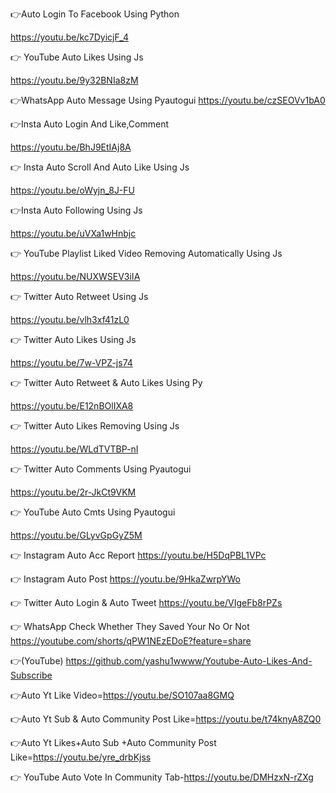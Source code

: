 👉Auto Login To Facebook Using Python

https://youtu.be/kc7DyicjF_4

👉 YouTube Auto Likes Using Js

https://youtu.be/9y32BNIa8zM

👉WhatsApp Auto Message Using Pyautogui https://youtu.be/czSEOVv1bA0

👉Insta Auto Login And Like,Comment

https://youtu.be/BhJ9EtIAj8A

👉 Insta Auto Scroll And Auto Like Using Js

https://youtu.be/oWyjn_8J-FU

👉Insta Auto Following Using Js

https://youtu.be/uVXa1wHnbjc

👉 YouTube Playlist Liked Video Removing  Automatically Using Js

https://youtu.be/NUXWSEV3iIA

👉 Twitter Auto Retweet Using Js

https://youtu.be/vlh3xf41zL0

👉 Twitter Auto Likes Using Js

https://youtu.be/7w-VPZ-js74

👉 Twitter Auto Retweet & Auto Likes Using Py

https://youtu.be/E12nBOlIXA8

👉 Twitter Auto Likes Removing Using Js

https://youtu.be/WLdTVTBP-nI

👉 Twitter Auto Comments Using Pyautogui

https://youtu.be/2r-JkCt9VKM

👉 YouTube Auto Cmts Using Pyautogui

https://youtu.be/GLyvGpGyZ5M

👉 Instagram Auto Acc Report
https://youtu.be/H5DqPBL1VPc

👉 Instagram Auto Post
https://youtu.be/9HkaZwrpYWo

👉 Twitter Auto Login & Auto Tweet
https://youtu.be/VIgeFb8rPZs

👉 WhatsApp Check Whether They Saved Your No Or Not
https://youtube.com/shorts/qPW1NEzEDoE?feature=share

👉(YouTube)
https://github.com/yashu1wwww/Youtube-Auto-Likes-And-Subscribe

👉Auto Yt Like Video=https://youtu.be/SO107aa8GMQ

👉Auto Yt Sub & Auto Community Post Like=https://youtu.be/t74knyA8ZQ0

👉Auto Yt Likes+Auto Sub +Auto Community Post Like=https://youtu.be/yre_drbKjss

👉 YouTube Auto Vote In Community Tab-https://youtu.be/DMHzxN-rZXg


